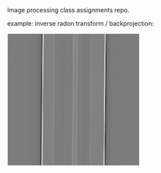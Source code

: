 Image processing class assignments repo.





example: inverse radon transform / backprojection:

![gif.gif](https://github.com/salehrayan/Image-processing-class-and-project/blob/main/Radon%20transform/inverse_radon.gif)
